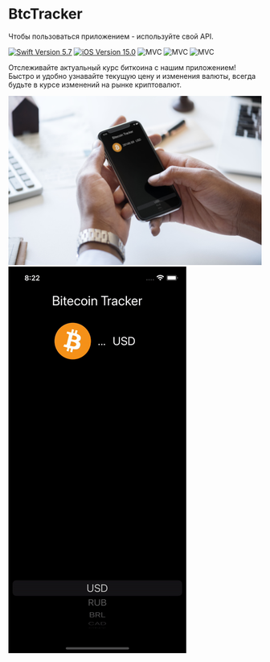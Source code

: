 # BtcTracker

Чтобы пользоваться приложением - используйте свой API.

<p align="left"> 
<a href="https://swift.org">
<img src="https://img.shields.io/badge/Swift-5.7-orange" alt="Swift Version 5.7" /></a>
<a href="https://developer.apple.com/ios/">
<img src="https://img.shields.io/badge/iOS-15.0%2B-success" alt="iOS Version 15.0"/></a>
<img src="https://img.shields.io/badge/MVC-ff69b4" alt="MVC" /></a>
<img src="https://img.shields.io/badge/Storyboard-purple" alt="MVC" /></a>
<img src="https://img.shields.io/badge/CoreLocation-green" alt="MVC" /></a>
</p>
Отслеживайте актуальный курс биткоина с нашим приложением! Быстро и удобно узнавайте текущую цену и изменения валюты, всегда будьте в курсе изменений на рынке криптовалют.

![BtcTracker](https://github.com/sattarov-t/BtcTracker/blob/main/mock.jpg?raw=true)
![BtcTracker](https://github.com/sattarov-t/BtcTracker/blob/main/app.gif?raw=true)
